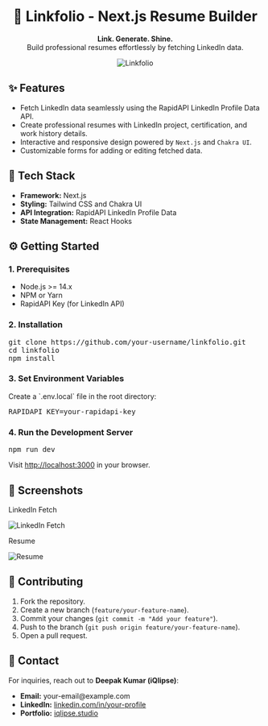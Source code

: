 <h1 align="center">📄 Linkfolio - Next.js Resume Builder</h1>
<p align="center">
  <strong>Link. Generate. Shine.</strong><br>
  Build professional resumes effortlessly by fetching LinkedIn data.
</p>

<div align="center">
  <img src="https://github.com/user-attachments/assets/371c1568-2378-4d5b-9734-4a4fd4bb62c3" alt="Linkfolio">
</div>

<h2>✨ Features</h2>
<ul>
  <li>Fetch LinkedIn data seamlessly using the RapidAPI LinkedIn Profile Data API.</li>
  <li>Create professional resumes with LinkedIn project, certification, and work history details.</li>
  <li>Interactive and responsive design powered by <code>Next.js</code> and <code>Chakra UI</code>.</li>
  <li>Customizable forms for adding or editing fetched data.</li>
</ul>

<h2>🚀 Tech Stack</h2>
<ul>
  <li><strong>Framework:</strong> Next.js</li>
  <li><strong>Styling:</strong> Tailwind CSS and Chakra UI</li>
  <li><strong>API Integration:</strong> RapidAPI LinkedIn Profile Data</li>
  <li><strong>State Management:</strong> React Hooks</li>
</ul>

<h2>⚙️ Getting Started</h2>
<h3>1. Prerequisites</h3>
<ul>
  <li>Node.js >= 14.x</li>
  <li>NPM or Yarn</li>
  <li>RapidAPI Key (for LinkedIn API)</li>
</ul>

<h3>2. Installation</h3>
<pre>
git clone https://github.com/your-username/linkfolio.git
cd linkfolio
npm install
</pre>

<h3>3. Set Environment Variables</h3>
Create a `.env.local` file in the root directory:
<pre>
RAPIDAPI_KEY=your-rapidapi-key
</pre>

<h3>4. Run the Development Server</h3>
<pre>
npm run dev
</pre>
Visit <a href="http://localhost:3000" target="_blank">http://localhost:3000</a> in your browser.

<h2>🎨 Screenshots</h2>

<p>LinkedIn Fetch</p>
<img src="https://github.com/user-attachments/assets/1345a75a-1e6c-44c0-800d-5fc33f6a4585" alt="LinkedIn Fetch">
<p>Resume</p>
<img src="https://github.com/user-attachments/assets/3fd2b66a-5a24-47f6-bfa7-a7cc6ad58bca" alt="Resume">

<h2>🤝 Contributing</h2>
<ol>
  <li>Fork the repository.</li>
  <li>Create a new branch (<code>feature/your-feature-name</code>).</li>
  <li>Commit your changes (<code>git commit -m "Add your feature"</code>).</li>
  <li>Push to the branch (<code>git push origin feature/your-feature-name</code>).</li>
  <li>Open a pull request.</li>
</ol>

<h2>📧 Contact</h2>
<p>For inquiries, reach out to <strong>Deepak Kumar (iQlipse)</strong>:</p>
<ul>
  <li><strong>Email:</strong> your-email@example.com</li>
  <li><strong>LinkedIn:</strong> <a href="https://linkedin.com/in/your-profile" target="_blank">linkedin.com/in/your-profile</a></li>
  <li><strong>Portfolio:</strong> <a href="https://www.iqlipse.studio" target="_blank">iqlipse.studio</a></li>
</ul>
